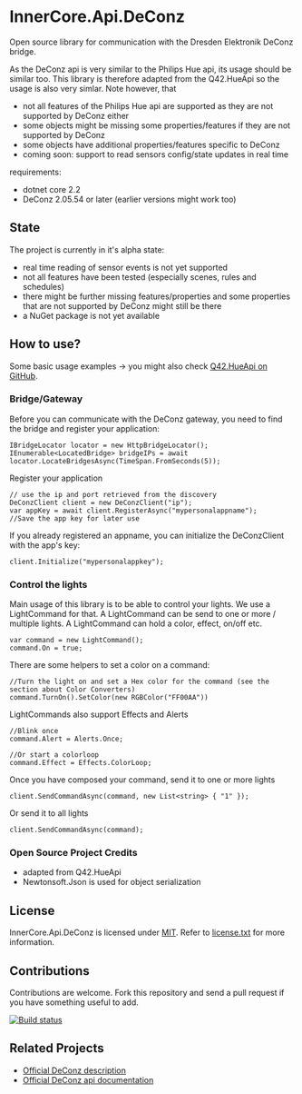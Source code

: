 InnerCore.Api.DeConz
=========

Open source library for communication with the Dresden Elektronik DeConz bridge.

As the DeConz api is very similar to the Philips Hue api, its usage should be similar too.
This library is therefore adapted from the Q42.HueApi so the usage is also very simlar.
Note however, that
 - not all features of the Philips Hue api are supported as they are not supported by DeConz either
 - some objects might be missing some properties/features if they are not supported by DeConz
 - some objects have additional properties/features specific to DeConz
 - coming soon: support to read sensors config/state updates in real time

 requirements:
  - dotnet core 2.2
  - DeConz 2.05.54 or later (earlier versions might work too)

## State
The project is currently in it's alpha state:
 - real time reading of sensor events is not yet supported
 - not all features have been tested (especially scenes, rules and schedules)
 - there might be further missing features/properties and some properties that are not supported by DeConz might still be there
 - a NuGet package is not yet available

## How to use?
Some basic usage examples -> you might also check [Q42.HueApi on GitHub](https://github.com/Q42/Q42.HueApi).

### Bridge/Gateway
Before you can communicate with the DeConz gateway, you need to find the bridge and register your application:

	IBridgeLocator locator = new HttpBridgeLocator();
	IEnumerable<LocatedBridge> bridgeIPs = await locator.LocateBridgesAsync(TimeSpan.FromSeconds(5));
	
Register your application
	
	// use the ip and port retrieved from the discovery
	DeConzClient client = new DeConzClient("ip");
	var appKey = await client.RegisterAsync("mypersonalappname");
	//Save the app key for later use
	
If you already registered an appname, you can initialize the DeConzClient with the app's key:	

	client.Initialize("mypersonalappkey");

### Control the lights
Main usage of this library is to be able to control your lights. We use a LightCommand for that. A LightCommand can be send to one or more / multiple lights. A LightCommand can hold a color, effect, on/off etc.

	var command = new LightCommand();
	command.On = true;
	
There are some helpers to set a color on a command:
	
	//Turn the light on and set a Hex color for the command (see the section about Color Converters)
    command.TurnOn().SetColor(new RGBColor("FF00AA"))
	
LightCommands also support Effects and Alerts

	//Blink once
	command.Alert = Alerts.Once;
	
	//Or start a colorloop
	command.Effect = Effects.ColorLoop;
	
Once you have composed your command, send it to one or more lights

	client.SendCommandAsync(command, new List<string> { "1" });
	
Or send it to all lights

	client.SendCommandAsync(command);

### Open Source Project Credits

* adapted from Q42.HueApi
* Newtonsoft.Json is used for object serialization


## License

InnerCore.Api.DeConz is licensed under [MIT](http://www.opensource.org/licenses/mit-license.php "Read more about the MIT license form"). Refer to [license.txt](https://github.com/MadMonkey87/InnerCore.Api.DeConz/blob/master/LICENSE.txt) for more information.

## Contributions

Contributions are welcome. Fork this repository and send a pull request if you have something useful to add.

[![Build status](https://innercore.visualstudio.com/InnerCore.Api.DeConz/_apis/build/status/InnerCore.Api.DeConz?branchName=master)](https://innercore.visualstudio.com/InnerCore.Api.DeConz/_apis/build/status/InnerCore.Api.DeConz)


## Related Projects

* [Official DeConz description](https://www.dresden-elektronik.de/funktechnik/products/software/pc/DeConz/)
* [Official DeConz api documentation](https://dresden-elektronik.github.io/DeConz-rest-doc/)